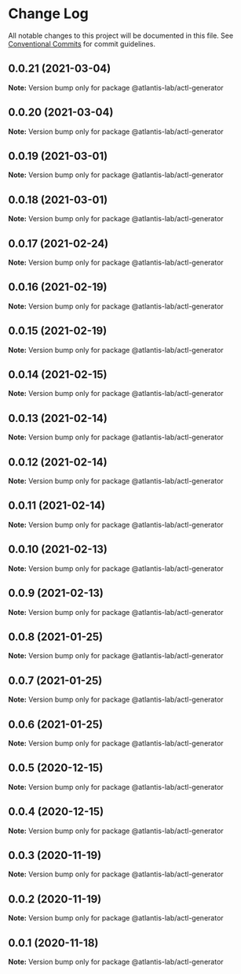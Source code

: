 # Change Log

All notable changes to this project will be documented in this file.
See [Conventional Commits](https://conventionalcommits.org) for commit guidelines.

## 0.0.21 (2021-03-04)

**Note:** Version bump only for package @atlantis-lab/actl-generator





## 0.0.20 (2021-03-04)

**Note:** Version bump only for package @atlantis-lab/actl-generator





## 0.0.19 (2021-03-01)

**Note:** Version bump only for package @atlantis-lab/actl-generator





## 0.0.18 (2021-03-01)

**Note:** Version bump only for package @atlantis-lab/actl-generator





## 0.0.17 (2021-02-24)

**Note:** Version bump only for package @atlantis-lab/actl-generator





## 0.0.16 (2021-02-19)

**Note:** Version bump only for package @atlantis-lab/actl-generator





## 0.0.15 (2021-02-19)

**Note:** Version bump only for package @atlantis-lab/actl-generator





## 0.0.14 (2021-02-15)

**Note:** Version bump only for package @atlantis-lab/actl-generator





## 0.0.13 (2021-02-14)

**Note:** Version bump only for package @atlantis-lab/actl-generator





## 0.0.12 (2021-02-14)

**Note:** Version bump only for package @atlantis-lab/actl-generator





## 0.0.11 (2021-02-14)

**Note:** Version bump only for package @atlantis-lab/actl-generator





## 0.0.10 (2021-02-13)

**Note:** Version bump only for package @atlantis-lab/actl-generator





## 0.0.9 (2021-02-13)

**Note:** Version bump only for package @atlantis-lab/actl-generator





## 0.0.8 (2021-01-25)

**Note:** Version bump only for package @atlantis-lab/actl-generator





## 0.0.7 (2021-01-25)

**Note:** Version bump only for package @atlantis-lab/actl-generator





## 0.0.6 (2021-01-25)

**Note:** Version bump only for package @atlantis-lab/actl-generator





## 0.0.5 (2020-12-15)

**Note:** Version bump only for package @atlantis-lab/actl-generator





## 0.0.4 (2020-12-15)

**Note:** Version bump only for package @atlantis-lab/actl-generator





## 0.0.3 (2020-11-19)

**Note:** Version bump only for package @atlantis-lab/actl-generator





## 0.0.2 (2020-11-19)

**Note:** Version bump only for package @atlantis-lab/actl-generator





## 0.0.1 (2020-11-18)

**Note:** Version bump only for package @atlantis-lab/actl-generator
